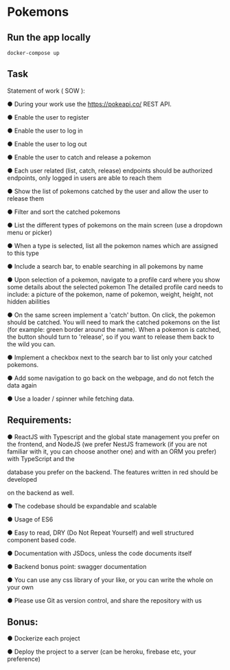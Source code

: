 # Pokemons

## Run the app locally

```
docker-compose up
```

## Task

Statement of work ( SOW ):

● During your work use the https://pokeapi.co/ REST API.

● Enable the user to register

● Enable the user to log in

● Enable the user to log out

● Enable the user to catch and release a pokemon

● Each user related (list, catch, release) endpoints should be authorized endpoints, only
logged in users are able to reach them

● Show the list of pokemons catched by the user and allow the user to release them

● Filter and sort the catched pokemons

● List the different types of pokemons on the main screen (use a dropdown menu or
picker)

● When a type is selected, list all the pokemon names which are assigned to this type

● Include a search bar, to enable searching in all pokemons by name

● Upon selection of a pokemon, navigate to a profile card where you show some details
about the selected pokemon
The detailed profile card needs to include: a picture of the pokemon, name of
pokemon, weight, height, not hidden abilities

● On the same screen implement a 'catch' button. On click, the pokemon should be
catched. You will need to mark the catched pokemons on the list (for example: green
border around the name). When a pokemon is catched, the button should turn to
'release', so if you want to release them back to the wild you can.

● Implement a checkbox next to the search bar to list only your catched pokemons.

● Add some navigation to go back on the webpage, and do not fetch the data again

● Use a loader / spinner while fetching data.

## Requirements:

● ReactJS with Typescript and the global state management you prefer on the
frontend, and NodeJS (we prefer NestJS framework (if you are not familiar with it,
you can choose another one) and with an ORM you prefer) with TypeScript and the

database you prefer on the backend. The features written in red should be developed

on the backend as well.

● The codebase should be expandable and scalable

● Usage of ES6

● Easy to read, DRY (Do Not Repeat Yourself) and well structured component based
code.

● Documentation with JSDocs, unless the code documents itself

● Backend bonus point: swagger documentation

● You can use any css library of your like, or you can write the whole on your own

● Please use Git as version control, and share the repository with us

## Bonus:

● Dockerize each project

● Deploy the project to a server (can be heroku, firebase etc, your preference)
